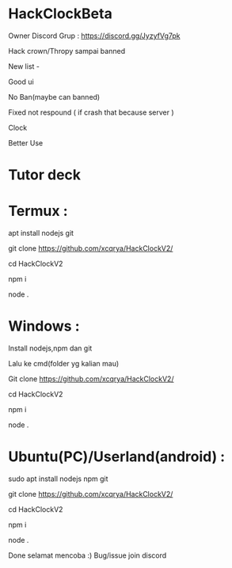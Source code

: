 # HackClockBeta
Owner Discord Grup : https://discord.gg/JyzyfVg7pk

Hack crown/Thropy sampai banned


New list -

Good ui

No Ban(maybe can banned)

Fixed not respound ( if crash that because server )

Clock

Better Use


# Tutor deck


# Termux :
apt install nodejs git

git clone https://github.com/xcqrya/HackClockV2/

cd HackClockV2

npm i

node .



# Windows :
Install nodejs,npm dan git

Lalu ke cmd(folder yg kalian mau)

Git clone https://github.com/xcqrya/HackClockV2/

cd HackClockV2

npm i

node .



# Ubuntu(PC)/Userland(android) :

sudo apt install nodejs npm git

git clone https://github.com/xcqrya/HackClockV2/

cd HackClockV2

npm i

node .



Done selamat mencoba :)
Bug/issue join discord 
